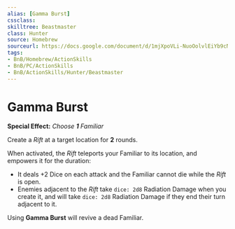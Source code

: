 ```yaml
---
alias: [Gamma Burst]
cssclass: 
skilltree: Beastmaster
class: Hunter
source: Homebrew
sourceurl: https://docs.google.com/document/d/1mjXpoVLi-NuoOolvlEiYb9cNrDb_v0MtbY8qv0hTrJw/
tags: 
- BnB/Homebrew/ActionSkills
- BnB/PC/ActionSkills
- BnB/ActionSkills/Hunter/Beastmaster
---
```

# Gamma Burst
**Special Effect:** *Choose **1** Familiar*

Create a _Rift_ at a target location for **2** rounds. 

When activated, the _Rift_ teleports your Familiar to its location, and empowers it for the duration: 
- It deals +2 Dice on each attack and the Familiar cannot die while the _Rift_ is open. 
- Enemies adjacent to the _Rift_ take `dice: 2d8` Radiation Damage when you create it, and will take `dice: 2d8` Radiation Damage if they end their turn adjacent to it. 

Using __Gamma Burst__ will revive a dead Familiar.
